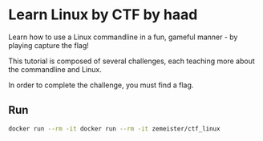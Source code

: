 # Learn Linux by CTF by haad

Learn how to use a Linux commandline in a fun, gameful manner - by playing capture the flag!

This tutorial is composed of several challenges, each teaching more about the commandline and Linux.

In order to complete the challenge, you must find a flag.

## Run

```bash
docker run --rm -it docker run --rm -it zemeister/ctf_linux
```
